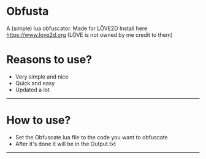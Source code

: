 # Obfusta
A (simple) lua obfuscator.
Made for LÖVE2D
Install here https://www.love2d.org (LÖVE is not owned by me credit to them)
# Reasons to use?
- Very simple and nice
- Quick and easy
- Updated a lot
------------------------
# How to use?
- Set the Obfuscate.lua file to the code you want to obfuscate
- After it's done it will be in the Output.txt
-------------------------------------------------------
